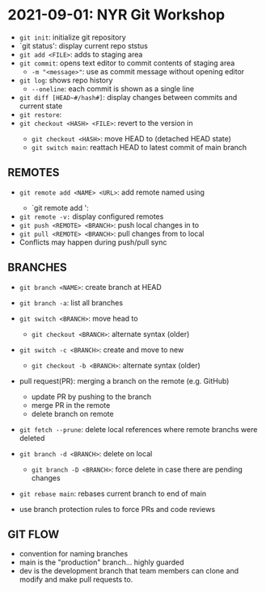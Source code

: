 # 2021-09-01: NYR Git Workshop

- `git init`: initialize git repository
- `git status': display current repo ststus
- `git add <FILE>`: adds <FILE> to staging area
- `git commit`: opens text editor to commit contents of staging area
  - `-m "<message>"`: use <message> as commit message without opening editor
- `git log`: shows repo history
  - `--oneline`: each commit is shown as a single line
- `git diff [HEAD~#/hash#]`: display changes between commits and current state
- `git restore`:
- `git checkout <HASH> <FILE>`: revert <FILE> to the version in <HASH>
  - `git checkout <HASH>`: move HEAD to <HASH> (detached HEAD state)
  - `git switch main`: reattach HEAD to latest commit of main branch

## REMOTES

- `git remote add <NAME> <URL>`: add remote named <NAME> using <URL>
  - `git remote add <NAME> <BRANCH>':
- `git remote -v:` display configured remotes
- `git push <REMOTE> <BRANCH>`: push local changes in <BRANCH> to <REMOTE>
- `git pull <REMOTE> <BRANCH>`: pull <BRANCH> changes from <REMOTE> to local  
- Conflicts may happen during push/pull sync  

## BRANCHES

- `git branch <NAME>`: create branch at HEAD
- `git branch -a`: list all branches
- `git switch <BRANCH>`: move head to <BRANCH>
  - `git checkout <BRANCH>`: alternate syntax (older)

- `git switch -c <BRANCH>`: create and move to new <BRANCH>
  - `git checkout -b <BRANCH>`: alternate syntax (older)

- pull request(PR): merging a branch on the remote (e.g. GitHub)
  - update PR by pushing to the branch
  - merge PR in the remote
  - delete branch on remote
- `git fetch --prune`: delete local references where remote branchs were deleted
- `git branch -d <BRANCH>`: delete <BRANCH> on local
  - `git branch -D <BRANCH>`: force delete <BRANCH> in case there are pending changes

- `git rebase main`: rebases current branch to end of main

- use branch protection rules to force PRs and code reviews

## GIT FLOW

- convention for naming branches
- main is the "production" branch... highly guarded
- dev is the development branch that team members can clone and modify and make pull requests to.

